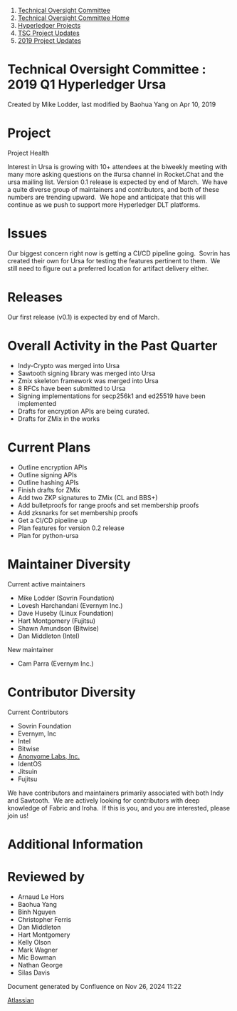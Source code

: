 1. [Technical Oversight Committee](index.html)
2. [Technical Oversight Committee Home](Technical-Oversight-Committee-Home_21430274.html)
3. [Hyperledger Projects](Hyperledger-Projects_21447704.html)
4. [TSC Project Updates](TSC-Project-Updates_21430854.html)
5. [2019 Project Updates](2019-Project-Updates_21447735.html)

# Technical Oversight Committee : 2019 Q1 Hyperledger Ursa

Created by Mike Lodder, last modified by Baohua Yang on Apr 10, 2019

# Project

Project Health

Interest in Ursa is growing with 10+ attendees at the biweekly meeting with many more asking questions on the #ursa channel in Rocket.Chat and the ursa mailing list. Version 0.1 release is expected by end of March.  We have a quite diverse group of maintainers and contributors, and both of these numbers are trending upward.  We hope and anticipate that this will continue as we push to support more Hyperledger DLT platforms.

# Issues

Our biggest concern right now is getting a CI/CD pipeline going.  Sovrin has created their own for Ursa for testing the features pertinent to them.  We still need to figure out a preferred location for artifact delivery either.

# Releases

Our first release (v0.1) is expected by end of March.

# Overall Activity in the Past Quarter

- Indy-Crypto was merged into Ursa
- Sawtooth signing library was merged into Ursa
- Zmix skeleton framework was merged into Ursa
- 8 RFCs have been submitted to Ursa
- Signing implementations for secp256k1 and ed25519 have been implemented
- Drafts for encryption APIs are being curated.
- Drafts for ZMix in the works

# Current Plans

- Outline encryption APIs
- Outline signing APIs
- Outline hashing APIs
- Finish drafts for ZMix
- Add two ZKP signatures to ZMix (CL and BBS+)
- Add bulletproofs for range proofs and set membership proofs
- Add zksnarks for set membership proofs
- Get a CI/CD pipeline up
- Plan features for version 0.2 release
- Plan for python-ursa

# Maintainer Diversity

Current active maintainers

- Mike Lodder (Sovrin Foundation)
- Lovesh Harchandani (Evernym Inc.)
- Dave Huseby (Linux Foundation)
- Hart Montgomery (Fujitsu)
- Shawn Amundson (Bitwise)
- Dan Middleton (Intel)

New maintainer

- Cam Parra (Evernym Inc.)

# Contributor Diversity

Current Contributors

- Sovrin Foundation
- Evernym, Inc
- Intel
- Bitwise
- [Anonyome Labs, Inc.](https://anonyome.com/)
- IdentOS
- Jitsuin
- Fujitsu

We have contributors and maintainers primarily associated with both Indy and Sawtooth.  We are actively looking for contributors with deep knowledge of Fabric and Iroha.  If this is you, and you are interested, please join us!

# Additional Information

# Reviewed by

- Arnaud Le Hors
- Baohua Yang
- Binh Nguyen
- Christopher Ferris
- Dan Middleton
- Hart Montgomery
- Kelly Olson
- Mark Wagner
- Mic Bowman
- Nathan George
- Silas Davis

Document generated by Confluence on Nov 26, 2024 11:22

[Atlassian](http://www.atlassian.com/)
